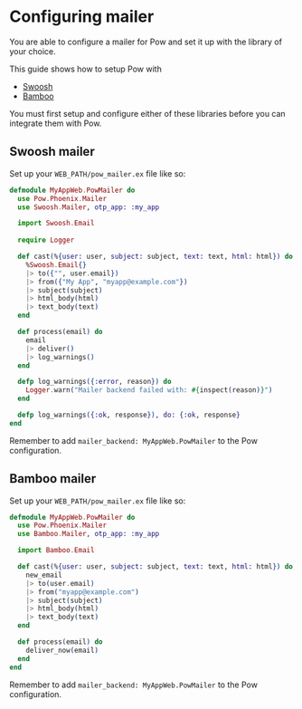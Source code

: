 # Configuring mailer

You are able to configure a mailer for Pow and set it up with the library of 
your choice.

This guide shows how to setup Pow with

 * [Swoosh](https://github.com/swoosh/swoosh)
 * [Bamboo](https://github.com/thoughtbot/bamboo)

You must first setup and configure either of these libraries before you can
integrate them with Pow.

## Swoosh mailer

Set up your `WEB_PATH/pow_mailer.ex` file like so:

```elixir
defmodule MyAppWeb.PowMailer do
  use Pow.Phoenix.Mailer
  use Swoosh.Mailer, otp_app: :my_app

  import Swoosh.Email
  
  require Logger

  def cast(%{user: user, subject: subject, text: text, html: html}) do
    %Swoosh.Email{}
    |> to({"", user.email})
    |> from({"My App", "myapp@example.com"})
    |> subject(subject)
    |> html_body(html)
    |> text_body(text)
  end

  def process(email) do
    email
    |> deliver()
    |> log_warnings()
  end

  defp log_warnings({:error, reason}) do
    Logger.warn("Mailer backend failed with: #{inspect(reason)}")
  end

  defp log_warnings({:ok, response}), do: {:ok, response}
end
```

Remember to add `mailer_backend: MyAppWeb.PowMailer` to the Pow configuration.

## Bamboo mailer

Set up your `WEB_PATH/pow_mailer.ex` file like so:

```elixir
defmodule MyAppWeb.PowMailer do
  use Pow.Phoenix.Mailer
  use Bamboo.Mailer, otp_app: :my_app

  import Bamboo.Email

  def cast(%{user: user, subject: subject, text: text, html: html}) do
    new_email
    |> to(user.email)
    |> from("myapp@example.com")
    |> subject(subject)
    |> html_body(html)
    |> text_body(text)
  end

  def process(email) do
    deliver_now(email)
  end
end
```

Remember to add `mailer_backend: MyAppWeb.PowMailer` to the Pow configuration.
